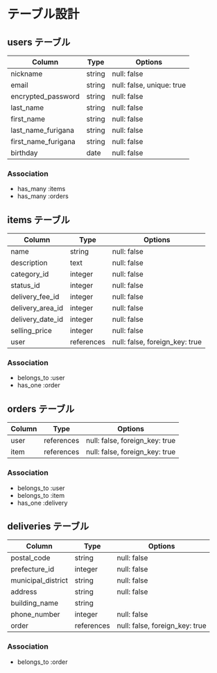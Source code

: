 # テーブル設計

## users テーブル

| Column               | Type    | Options                   |
| -------------------- | ------- | ------------------------- |
| nickname             | string  | null: false               |
| email                | string  | null: false, unique: true |
| encrypted_password   | string  | null: false               | 
| last_name            | string  | null: false               |
| first_name           | string  | null: false               |
| last_name_furigana   | string  | null: false               |
| first_name_furigana  | string  | null: false               |
| birthday             | date    | null: false               |


### Association

- has_many :items
- has_many :orders

## items テーブル

| Column           | Type          | Options                        |
| ---------------  | --------------| -------------------------------|
| name             | string        | null: false                    |
| description      | text          | null: false                    |#説明
| category_id      | integer       | null: false                    |
| status_id        | integer       | null: false                    |#状態
| delivery_fee_id  | integer       | null: false                    |#配送料の負担額
| delivery_area_id | integer       | null: false                    |#配送元地域
| delivery_date_id | integer       | null: false                    |#配送日数
| selling_price    | integer       | null: false                    |#販売価格
| user             | references    | null: false, foreign_key: true |

### Association

- belongs_to :user
- has_one :order

## orders テーブル

| Column             | Type       | Options                        |
| ------------------ | ---------- | ------------------------------ | 
| user               | references | null: false, foreign_key: true |
| item               | references | null: false, foreign_key: true |

### Association

- belongs_to :user
- belongs_to :item
- has_one :delivery

## deliveries テーブル

| Column             | Type       | Options                        |
| ------------------ | ---------- | ------------------------------ | 
| postal_code        | string     | null: false                    |#郵便番号
| prefecture_id      | integer    | null: false                    |#都道府県
| municipal_district | string     | null: false                    |#市町村区
| address            | string     | null: false                    |#番地
| building_name      | string     |                                |
| phone_number       | integer    | null: false                    |
| order              | references | null: false, foreign_key: true |


### Association

- belongs_to :order
